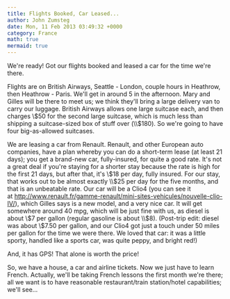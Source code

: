 ```yaml
---
title: Flights Booked, Car Leased...
author: John Zumsteg
date: Mon, 11 Feb 2013 03:49:32 +0000
category: France
math: true
mermaid: true
---
```

We're ready! Got our flights booked and leased a car for the time we're there.

Flights are on British Airways, Seattle - London, couple hours in Heathrow, then Heathrow - Paris. We'll get in around 5 in the afternoon. Mary and Gilles will be there to meet us; we think they'll bring a large delivery van to carry our luggage. British Airways allows one large suitcase each, and then charges \\$50 for the second large suitcase, which is much less than shipping a suitcase-sized box of stuff over (\\$180). So we're going to have four big-as-allowed suitcases.

We are leasing a car from Renault. Renault, and other European auto companies, have a plan whereby you can do a short-term lease (at least 21 days); you get a brand-new car, fully-insured, for quite a good rate. It's not a great deal if you're staying for a shorter stay because the rate is high for the first 21 days, but after that, it's \\$18 per day, fully insured. For our stay, that works out to be almost exactly \\$25 per day for the five months, and that is an unbeatable rate. Our car will be a Clio4 (you can see it at http://www.renault.fr/gamme-renault/mini-sites-vehicules/nouvelle-clio-IV/), which Gilles says is a new model, and a very nice car. It will get somewhere around 40 mpg, which will be just fine with us, as diesel is about \\$7 per gallon (regular gasoline is about \\$8). (Post-trip edit: diesel was about \\$7.50 per gallon, and our Clio4 got just a touch under 50 miles per gallon for the time we were there. We loved that car: it was a little sporty, handled like a sports car, was quite peppy, and bright red!)

And, it has GPS! That alone is worth the price!

So, we have a house, a car and airline tickets. Now we just have to learn French. Actually, we'll be taking French lessons the first month we're there; all we want is to have reasonable restaurant/train station/hotel capabilities; we'll see...
